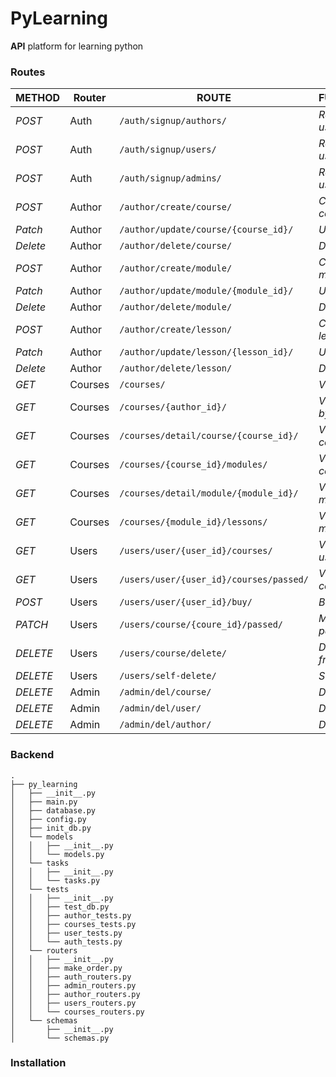 # PyLearning

**API** platform for learning python

### Routes

| METHOD   | Router  | ROUTE                                       | FUNCTIONALITY                 | ACCESS               |
|----------|---------|---------------------------------------------|-------------------------------|----------------------|
| *POST*   | Auth    | ```/auth/signup/authors/```                 | _Register new user_           | _All users_          |
| *POST*   | Auth    | ```/auth/signup/users/```                   | _Register new user_           | _All users_          |
| *POST*   | Auth    | ```/auth/signup/admins/```                  | _Register new user_           | _Need SUPERPASSWORD_ |
| *POST*   | Author  | ```/author/create/course/```                | _Create new course_           | _Author_             |
| *Patch*  | Author  | ```/author/update/course/{course_id}/```    | _Update course_               | _Author_             |
| *Delete* | Author  | ```/author/delete/course/```                | _Delete course_               | _Author_             |
| *POST*   | Author  | ```/author/create/module/```                | _Create new module_           | _Author_             |
| *Patch*  | Author  | ```/author/update/module/{module_id}/```    | _Update module_               | _Author_             |
| *Delete* | Author  | ```/author/delete/module/```                | _Delete course_               | _Author_             |
| *POST*   | Author  | ```/author/create/lesson/```                | _Create new lesson_           | _Author_             |
| *Patch*  | Author  | ```/author/update/lesson/{lesson_id}/```    | _Update lesson_               | _Author_             |
| *Delete* | Author  | ```/author/delete/lesson/```                | _Delete lesson_               | _Author_             |
| *GET*    | Courses | ```/courses/```                             | _View all courses_            | _All users_          |
| *GET*    | Courses | ```/courses/{author_id}/```                 | _View all courses by author_  | _All users_          |
| *GET*    | Courses | ```/courses/detail/course/{course_id}/```   | _View detail about course_    | _All users_          |
| *GET*    | Courses | ```/courses/{course_id}/modules/```         | _View modules by course_      | _All users_          |
| *GET*    | Courses | ```/courses/detail/module/{module_id}/```   | _View detail about module_    | _All users_          |
| *GET*    | Courses | ```/courses/{module_id}/lessons/```         | _View lessons by module_      | _All users_          |
| *GET*    | Users   | ```/users/user/{user_id}/courses/```        | _View courses of user_        | _The user_           |
| *GET*    | Users   | ```/users/user/{user_id}/courses/passed/``` | _View passed courses of user_ | _The user_           |
| *POST*   | Users   | ```/users/user/{user_id}/buy/```            | _Buy course_                  | _The user_           |
| *PATCH*  | Users   | ```/users/course/{coure_id}/passed/```      | _Make course passed_          | _The user_           |
| *DELETE* | Users   | ```/users/course/delete/```                 | _Delete course from user_     | _The user_           |
| *DELETE* | Users   | ```/users/self-delete/```                   | _Self delete_                 | _The user_           |
| *DELETE* | Admin   | ```/admin/del/course/```                    | _Delete course_               | _Admin_              |
| *DELETE* | Admin   | ```/admin/del/user/```                      | _Delete user_                 | _Admin_              |
| *DELETE* | Admin   | ```/admin/del/author/```                    | _Delete author_               | _Admin_              |

### Backend

```commandline
.
├── py_learning
│   ├── __init__.py
│   ├── main.py
│   ├── database.py
│   ├── config.py
│   ├── init_db.py
│   └── models
│   │   ├── __init__.py
│   │   └── models.py
│   └── tasks
│   │   ├── __init__.py
│   │   └── tasks.py
│   └── tests
│   │   ├── __init__.py
│   │   ├── test_db.py
│   │   ├── author_tests.py
│   │   ├── courses_tests.py
│   │   ├── user_tests.py
│   │   └── auth_tests.py
│   └── routers
│   │   ├── __init__.py
│   │   ├── make_order.py
│   │   ├── auth_routers.py
│   │   ├── admin_routers.py
│   │   ├── author_routers.py
│   │   ├── users_routers.py
│   │   └── courses_routers.py
│   └── schemas
│       ├── __init__.py
│       └── schemas.py
```

### Installation




